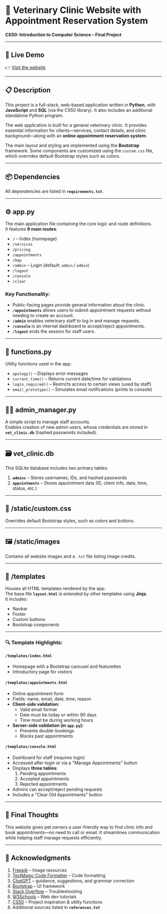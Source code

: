 # 🐾 Veterinary Clinic Website with Appointment Reservation System  
**CS50: Introduction to Computer Science – Final Project**

---

## 📍 Live Demo  
👉 [Visit the website](https://veterinary-clinic-app.onrender.com/)

---

## 📋 Description

This project is a full-stack, web-based application written in **Python**, with **JavaScript** and **SQL** (via the CS50 library). It also includes an additional standalone Python program.

The web application is built for a general veterinary clinic. It provides essential information for clients—services, contact details, and clinic background—along with an **online appointment reservation system**.

The main layout and styling are implemented using the **Bootstrap** framework. Some components are customized using the `custom.css` file, which overrides default Bootstrap styles such as colors.

---

## 📦 Dependencies  

All dependencies are listed in **`requirements.txt`**.

---

## ⚙️ app.py  

The main application file containing the core logic and route definitions.  
It features **9 main routes**:

- `/` – Index (homepage)  
- `/services`  
- `/pricing`  
- `/appointments`  
- `/map`  
- `/admin` – Login (default: `admin` / `admin`)  
- `/logout`  
- `/console`  
- `/clear`  

### Key Functionality:

- Public-facing pages provide general information about the clinic.  
- **`/appointments`** allows users to submit appointment requests without needing to create an account.  
- **`/admin`** enables veterinary staff to log in and manage requests.  
- **`/console`** is an internal dashboard to accept/reject appointments.  
- **`/logout`** ends the session for staff users.

---

## 📁 functions.py  

Utility functions used in the app:

- `apology()` – Displays error messages  
- `current_time()` – Returns current date/time for validations  
- `login_required()` – Restricts access to certain views (used by staff)  
- `email_prototype()` – Simulates email notifications (prints to console)

---

## 👨‍⚕️ admin_manager.py  

A simple script to manage staff accounts.  
Enables creation of new admin users, whose credentials are stored in **`vet_clinic.db`** (hashed passwords included).

---

## 🗃️ vet_clinic.db  

This SQLite database includes two primary tables:

1. **`admins`** – Stores usernames, IDs, and hashed passwords  
2. **`appointments`** – Stores appointment data (ID, client info, date, time, status, etc.)

---

## 🎨 /static/custom.css  

Overrides default Bootstrap styles, such as colors and buttons.

---

## 🖼️ /static/images  

Contains all website images and a `.txt` file listing image credits.

---

## 📁 /templates  

Houses all HTML templates rendered by the app.  
The base file **`layout.html`** is extended by other templates using **Jinja**.  
It includes:

- Navbar  
- Footer  
- Custom buttons  
- Bootstrap components  

---

### 🔍 Template Highlights:

#### `/templates/index.html`  

- Homepage with a Bootstrap carousel and featurettes  
- Introductory page for visitors

#### `/templates/appointments.html`  

- Online appointment form  
- Fields: name, email, date, time, reason  
- **Client-side validation:**  
  - Valid email format  
  - Date must be today or within 90 days  
  - Time must be during working hours  
- **Server-side validation (in `app.py`):**  
  - Prevents double-bookings  
  - Blocks past appointments

#### `/templates/console.html`  

- Dashboard for staff (requires login)  
- Accessed after login or via a "Manage Appointments" button  
- Displays **three tables**:  
  1. Pending appointments  
  2. Accepted appointments  
  3. Rejected appointments  
- Admins can accept/reject pending requests  
- Includes a "Clear Old Appointments" button

---

## 🧠 Final Thoughts  

This website gives pet owners a user-friendly way to find clinic info and book appointments—no need to call or email. It streamlines communication while helping staff manage requests efficiently.

---

## 🙏 Acknowledgments  

1. [Freepik](https://www.freepik.com/) – Image resources  
2. [TextMagic Code Formatter](https://freetools.textmagic.com/source-code-formatter) – Code formatting  
3. [ChatGPT](https://chat.openai.com/) – guidance, suggestions, and grammar correction
4. [Bootstrap](https://getbootstrap.com/) – UI framework  
5. [Stack Overflow](https://stackoverflow.com/) – Troubleshooting  
6. [W3Schools](https://www.w3schools.com/) – Web dev tutorials  
7. [CS50](https://pll.harvard.edu/course/cs50-introduction-computer-science) – Project inspiration & utility functions  
8. Additional sources listed in **`references.txt`**
